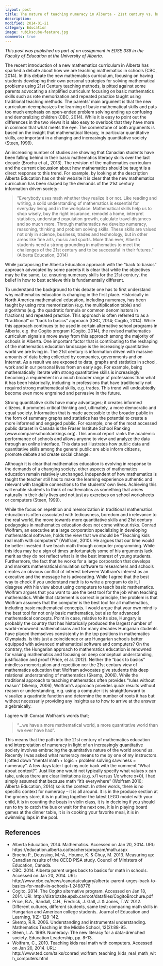 ```yaml
---
layout: post
title: The nature of teaching numeracy in Alberta - 21st century vs. back to basics learning strategies
description: 
modified: 2014-01-21
category: Education
image: rubikscube-feature.jpg
comments: true  
---
```

<p>
<i>This post was published as part of an assignment in EDSE 338 in the Faculty of Education at the University of Alberta.</i>
</p>

<p>
The recent introduction of a new mathematics curriculum in Alberta has sparked a debate about how we are teaching mathematics in schools (CBC, 2014). In this debate the new mathematics curriculum, focusing on having students developing their own personal strategies for solving mathematical problems using 21st Century teaching methods, is pitted against some parents advocating a simplified curriculum focusing on basic mathematics skills such as rote memorization and repeated practice taught using traditional teaching methods. The parents’ main argument is that the new curriculum deemphasizes the learning of basic mathematical skills and puts too much emphasis on open-ended problem solving ending up confusing and demoralizing children (CBC, 2014). While it is easy to point out the differences in the two views it is also easy to overlook that they have more in common that what meets the eye. The cornerstone of both arguments is based on the insight that mathematical literacy, in particular quantitative skills, are important in a changing and increasingly quantitative society (Steen, 1999).
</p>

<p>
An increasing number of studies are showing that Canadian students have been falling behind in their basic mathematics literacy skills over the last decade (Brochu et al., 2013). The revision of the mathematics curriculum and the current discussion about how mathematics should be taught is a direct response to this trend. For example, by looking at the description Alberta Education has on their website it is clear that the new mathematics curriculum has been shaped by the demands of the 21st century information driven society: 
</p>

<p>
<blockquote>
"Everybody uses math whether they realize it or not.  Like reading and writing, a solid understanding of mathematics is essential for everyday living and in the workplace. Mathematical skills help us to shop wisely, buy the right insurance, remodel a home, interpret statistics, understand population growth, calculate travel distances and so much more. Through mathematics we develop numeracy, reasoning, thinking and problem solving skills. These skills are valued not only in science, business, trades and technology, but in other areas like fine arts, music and sports. More than ever, Alberta students need a strong grounding in mathematics to meet the challenges of the 21st century and to be successful in their futures.” (Alberta Education, 2014)
</blockquote>
</p>

<p>
While juxtaposing the Alberta Education approach with the “back to basics” approach advocated by some parents it is clear that while the objectives may be the same, i.e. ensuring numeracy skills for the 21st century, the belief in how to best achieve this is fundamentally different. 
</p>

<p>
To understand the background to this debate one has to first understand why mathematics education is changing in the first place. Historically in North America mathematical education, including numeracy, has been taught by using rote memorization (e.g. the multiplication table) and algorithms (e.g. the quadratic formula or common denominators in fractions) and repeated practice. This approach is often referred to as a “traditional” or “back to basics” approach (CBC, 2014; Cogito, 2014).  While this approach continues to be used in certain alternative school programs in Alberta, e.g. the Cogito program (Cogito, 2014), the revised mathematics curriculum signals a move away from this approach among the majority of schools in Alberta.
One important factor that is contributing to the reshaping of the mathematics education landscape is the increasingly quantitative world we are living in. The 21st century is information driven with massive amounts of data being collected by companies, governments and on Internet. As a result we are exposed to data, graphs and statistics in school, work and in our personal lives from an early age. For example, being mathematically literate with strong quantitative skills is increasingly becoming a requirement in a much broader range of professions than what it has been historically, including in professions that have traditionally not required strong mathematical skills, e.g. trades. This trend will undoubtedly become even more engrained and pervasive in the future. 
</p>

<p>
Strong quantitative skills have many advantages; it creates informed citizens, it promotes critical thinking and, ultimately, a more democratic and equal society. Information that is made accessible to the broader public in the form of summary graphs and statistics has the potential to create a more informed and engaged public. For example, one of the most accessed public dataset in Canada is the Fraser Institute School Ranking (www.compareschoolrankings.org). This annual report ranks the academic performance of schools and allows anyone to view and analyze the data through an online interface. This data set illustrates how public data and quantitative skills among the general public are able inform citizens, promote debate and create social change.  
</p>

<p>
Although it is clear that mathematics education is evolving in response to the demands of a changing society, other aspects of mathematics education remain relatively unchanged. Independent of how mathematics is taught the teacher still has to make the learning experience authentic and relevant with tangible connections to the students’ own lives.  Achieving this will enable students to think of mathematics as something that arises naturally in their daily lives and not just as exercises on school worksheets or computers (Steen, 1999).
</p>

<p>
While the focus on repetition and memorization in traditional mathematics education is often associated with tediousness, boredom and irrelevance to the real world, the move towards more quantitative skills and 21st century pedagogies in mathematics education does not come without risks. Conrad Wolfram, an executive at a large corporation specializing in developing mathematical software, holds the view that we should be “Teaching kids real math with computers” (Wolfram, 2010). He argues that our time would be better invested if we teach math through computer programming. While this idea may be a sign of times unfortunately some of his arguments lack merit as they do not reflect what is in the best interest of young students. Furthermore, the fact that he works for a large corporation that develops and markets mathematical simulation software to researchers and schools creates an obvious conflict of interest between Wolfram’s interest as an executive and the message he is advocating. While I agree that the best way to check if you understand math is to write a program to do it, I disagree with his view about using computers to teach basic mathematics.  Wolfram argues that you want to use the best tool for the job when teaching mathematics. While that statement is correct in principle, the problem is that Wolfram assumes that the computer is the best tool for all mathematics, including basic mathematical concepts. I would argue that your own mind is the best tool for not only basic mathematics, but also for advanced mathematical concepts. Point in case, relative to its size, Hungary is probably the country that has historically produced the largest number of world-renowned mathematicians and for many decades Hungarian students have placed themselves consistently in the top positions in mathematics Olympiads. Is this just a coincidence or are Hungarian schools better equipped with advanced mathematical software and computers? On the contrary, the Hungarian approach to mathematics education is renowned for valuing mathematics and focusing on deep conceptual understanding, justification and proof (Price, et al. 2012). Neither the “back to basics” mindless memorization and repetition nor the 21st century view of mathematics education that Wolfram advocates give students this deep relational understanding of mathematics (Skemp, 2006). While the traditional approach to teaching mathematics often provides “rules without reason” (Skemp, 2006), Wolfram’s approach provides quick results without reason or understanding, e.g. using a computer it is straightforward to visualize a quadratic function and determine the number of roots it has but without necessarily providing any insights as to how to arrive at the answer algebraically.
</p>

<p>
I agree with Conrad Wolfram’s words that; 
</p>

<p>
<blockquote>
“…we have a more mathematical world, a more quantitative world than we ever have had”. 
</blockquote>
</p>

<p>
This means that the path into the 21st century of mathematics education and interpretation of numeracy in light of an increasingly quantitative society involves embracing the quantitative nature of the world around us. Recently I was asked what numeracy means to me by one of my instructors. I jotted down “mental math + logic + problem solving savviness = numeracy”. A few days later I got my note back with the comment “What about context?”.  Just like one would not typically specify what values x can take, unless there are clear limitations (e.g. x/1 versus 1/x where x≠0), I had simply assumed that because math “it’s everywhere” (Wolfram 2010; Alberta Education, 2014) so is the context. In other words, there is no specific context for numeracy – it is all around. It is in the produce section at the grocery store, it is in putting together the latest LEGO model with your child, it is in counting the beats in violin class, it is in deciding if you should run to try to catch the bus or wait for the next one, it is in playing board games at the dinner table, it is in cooking your favorite meal, it is in swimming laps in the pool. 
</p>
 
<h2>References</h2>
<ul>
<li>Alberta Education, 2014. Mathematics. Accessed on Jan 20, 2014. URL: https://education.alberta.ca/teachers/program/math.aspx</li>
<li>Brochu P., Deussing, M.-A., Houme, K. & Chuy, M. 2013. Measuring up: Canadian results of the OECD PISA study. Council of Ministers of Education, Canada.</li>
<li>CBC. 2014. Alberta parent urges back to basics for math in schools. Accessed on Jan 20, 2014. URL: http://www.cbc.ca/news/canada/calgary/alberta-parent-urges-back-to-basics-for-math-in-schools-1.2498776</li>
<li>Cogito, 2014. The Cogito alternative program. Accessed on Jan 18, 2014. URl: http://districtsite.epsb.ca/root/datafiles/CogitoBrochure.pdf</li>
<li>Price, B.A., Randall, C.H., Fredrick, J. Gall, J. & Jones, T.W. 2012. Different cultures, different students, same test: comparing math skills in Hungarian and American college students. Journal of Education and Learning, 1(2): 128-142.</li>
<li>Skemp, R.R. 2006.  Understanding and instrumental understanding. Mathematics Teaching in the Middle School, 12(2):88-95.</li>
<li>Steen, L.A. 1999. Numeracy: The new literacy for a data-drenched society. Education Leadership, pp. 8-13.</li>
<li>Wolfram, C., 2010. Teaching kids real math with computers. Accessed on Jan 20, 2014. URL: http://www.ted.com/talks/conrad_wolfram_teaching_kids_real_math_with_computers.html </li>
</ul>
